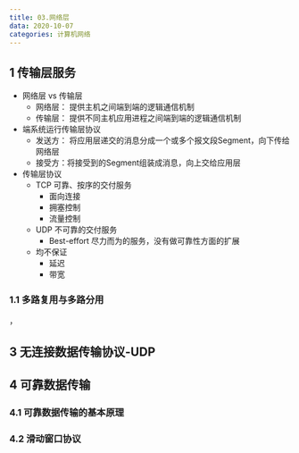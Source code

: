 ```yaml
---
title: 03.网络层
data: 2020-10-07
categories: 计算机网络
---
```


## 1 传输层服务

* 网络层 vs 传输层
  * 网络层： 提供主机之间端到端的逻辑通信机制
  * 传输层： 提供不同主机应用进程之间端到端的逻辑通信机制
* 端系统运行传输层协议
  * 发送方： 将应用层递交的消息分成一个或多个报文段Segment，向下传给网络层
  * 接受方：将接受到的Segment组装成消息，向上交给应用层
* 传输层协议
  * TCP 可靠、按序的交付服务
    * 面向连接
    * 拥塞控制
    * 流量控制
  * UDP 不可靠的交付服务
    * Best-effort 尽力而为的服务，没有做可靠性方面的扩展
  * 均不保证
    * 延迟
    * 带宽

### 1.1 多路复用与多路分用

，

## 3 无连接数据传输协议-UDP

## 4 可靠数据传输

### 4.1 可靠数据传输的基本原理

### 4.2 滑动窗口协议

